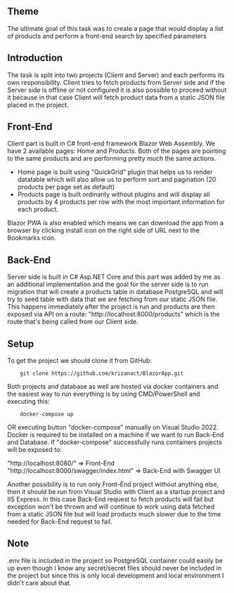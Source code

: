 ## Theme

   The ultimate goal of this task was to create a page that would display a list of products and perform a front-end search by specified parameters
   
   
## Introduction

   The task is split into two projects (Client and Server) and each performs its own responsibility. Client tries to fetch products from Server side and if the Server side is offline or not configured it is also
   possible to proceed without it because in that case Client will fetch product data from a static JSON file placed in the project.
   

## Front-End

   Client part is built in C# front-end framework Blazor Web Assembly. We have 2 available pages: Home and Products. Both of the pages are pointing to the same products and are performing
   pretty much the same actions.

   - Home page is built using "QuickGrid" plugin that helps us to render datatable which will also allow us to perform sort and pagination (20 products per page set as default)
   - Products page is built ordinarily without plugins and will display all products by 4 products per row with the most important information for each product.

   Blazor PWA is also enabled which means we can download the app from a browser by clicking install icon on the right side of URL next to the Bookmarks icon.
   
   
## Back-End

  Server side is built in C# Asp.NET Core and this part was added by me as an additional implementation and the goal for the server side is to run migration that will create a products
  table in database PostgreSQL and will try to seed table with data that we are fetching from our static JSON file. This happens immediately after the project is run and products
  are then exposed via API on a route: "http://localhost:8000/products" which is the route that's being called from our Client side.
  

## Setup

  To get the project we should clone it from GitHub:

        git clone https://github.com/krizanact/BlazorApp.git
        
  Both projects and database as well are hosted via docker containers and the easiest way to run everything is by using CMD/PowerShell and executing this:

        docker-compose up

  OR executing button "docker-compose" manually on Visual Studio 2022. Docker is required to be installed on a machine if we want to run Back-End and Database.
  If "docker-compose" successfully runs containers projects will be exposed to: 
    
   "http://localhost:8080/" => Front-End
   "http://localhost:8000/swagger/index.html" => Back-End with Swagger UI

  Another possibility is to run only Front-End project without anything else, then it should be run from Visual Studio with Client as a startup project
  and IIS Express. In this case Back-End request to fetch products will fail but exception won't be thrown and will continue to work using data fetched
  from a static JSON file but will load products much slower due to the time needed for Back-End request to fail.
  


## Note

  .env file is included in the project so PostgreSQL container could easily be up even though I know any secret/secret files should never be included in the
  project but since this is only local development and local environment I didn't care about that.
